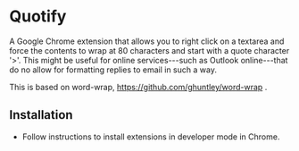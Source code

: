 Quotify
===========

A Google Chrome extension that allows you to right click on a textarea and force the contents to wrap at 80 characters and start with a quote character '>'. This might be useful for online services---such as Outlook online---that do no allow for formatting replies to email in such a way.

This is based on word-wrap, https://github.com/ghuntley/word-wrap .

## Installation

* Follow instructions to install extensions in developer mode in Chrome.
